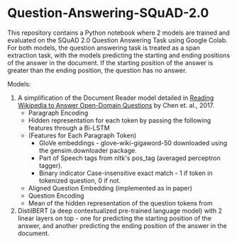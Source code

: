 # Question-Answering-SQuAD-2.0

This repository contains a Python notebook where 2 models are trained and evaluated on the SQuAD 2.0 Question Answering Task using Google Colab. For both models, the question answering task is treated as a span extraction task, with the models predicting the starting and ending positions of the answer in the document. If the starting position of the answer is greater than the ending position, the question has no answer.

Models:
1. A simplification of the Document Reader model detailed in <a href="https://arxiv.org/abs/1704.00051">Reading Wikipedia to Answer Open-Domain Questions</a> by Chen et. al., 2017. 
   - Paragraph Encoding 
    - Hidden representation for each token by passing the following features through a Bi-LSTM
    - (Features for Each Paragraph Token)
      - GloVe embeddings - glove-wiki-gigaword-50 downloaded using the gensim.downloader package.
      - Part of Speech tags from nltk's pos_tag (averaged perceptron tagger).
      - Binary indicator Case-insensitive exact match - 1 if token in tokenized question, 0 if not.
   - Aligned Question Embedding (implemented as in paper)
   - Question Encoding
    - Mean of the hidden representation of the question tokens from 
2. DistilBERT (a deep contextualized pre-trained language model) with 2 linear layers on top - one for predicting the starting position of the answer, and another predicting the ending position of the answer in the document. 

